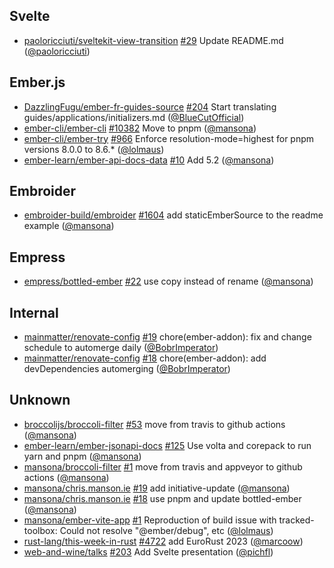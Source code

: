 ## Svelte

- [paoloricciuti/sveltekit-view-transition] [#29](https://github.com/paoloricciuti/sveltekit-view-transition/pull/29) Update README.md ([@paoloricciuti])

## Ember.js

- [DazzlingFugu/ember-fr-guides-source] [#204](https://github.com/DazzlingFugu/ember-fr-guides-source/pull/204) Start translating guides/applications/initializers.md ([@BlueCutOfficial])
- [ember-cli/ember-cli] [#10382](https://github.com/ember-cli/ember-cli/pull/10382) Move to pnpm ([@mansona])
- [ember-cli/ember-try] [#966](https://github.com/ember-cli/ember-try/pull/966) Enforce resolution-mode=highest for pnpm versions 8.0.0 to 8.6.* ([@lolmaus])
- [ember-learn/ember-api-docs-data] [#10](https://github.com/ember-learn/ember-api-docs-data/pull/10) Add 5.2 ([@mansona])

## Embroider

- [embroider-build/embroider] [#1604](https://github.com/embroider-build/embroider/pull/1604) add staticEmberSource to the readme example ([@mansona])

## Empress

- [empress/bottled-ember] [#22](https://github.com/empress/bottled-ember/pull/22) use copy instead of rename ([@mansona])

## Internal

- [mainmatter/renovate-config] [#19](https://github.com/mainmatter/renovate-config/pull/19) chore(ember-addon): fix and change schedule to automerge daily ([@BobrImperator])
- [mainmatter/renovate-config] [#18](https://github.com/mainmatter/renovate-config/pull/18) chore(ember-addon): add devDependencies automerging ([@BobrImperator])

## Unknown

- [broccolijs/broccoli-filter] [#53](https://github.com/broccolijs/broccoli-filter/pull/53) move from travis to github actions ([@mansona])
- [ember-learn/ember-jsonapi-docs] [#125](https://github.com/ember-learn/ember-jsonapi-docs/pull/125) Use volta and corepack to run yarn and pnpm ([@mansona])
- [mansona/broccoli-filter] [#1](https://github.com/mansona/broccoli-filter/pull/1) move from travis and appveyor to github actions ([@mansona])
- [mansona/chris.manson.ie] [#19](https://github.com/mansona/chris.manson.ie/pull/19) add initiative-update ([@mansona])
- [mansona/chris.manson.ie] [#18](https://github.com/mansona/chris.manson.ie/pull/18) use pnpm and update bottled-ember ([@mansona])
- [mansona/ember-vite-app] [#1](https://github.com/mansona/ember-vite-app/pull/1) Reproduction of build issue with tracked-toolbox: Could not resolve "@ember/debug", etc ([@lolmaus])
- [rust-lang/this-week-in-rust] [#4722](https://github.com/rust-lang/this-week-in-rust/pull/4722) add EuroRust 2023 ([@marcoow])
- [web-and-wine/talks] [#203](https://github.com/web-and-wine/talks/pull/203) Add Svelte presentation ([@pichfl])

[@BlueCutOfficial]: https://github.com/BlueCutOfficial
[@BobrImperator]: https://github.com/BobrImperator
[@lolmaus]: https://github.com/lolmaus
[@mansona]: https://github.com/mansona
[@marcoow]: https://github.com/marcoow
[@paoloricciuti]: https://github.com/paoloricciuti
[@pichfl]: https://github.com/pichfl
[DazzlingFugu/ember-fr-guides-source]: https://github.com/DazzlingFugu/ember-fr-guides-source
[broccolijs/broccoli-filter]: https://github.com/broccolijs/broccoli-filter
[ember-cli/ember-cli]: https://github.com/ember-cli/ember-cli
[ember-cli/ember-try]: https://github.com/ember-cli/ember-try
[ember-learn/ember-api-docs-data]: https://github.com/ember-learn/ember-api-docs-data
[ember-learn/ember-jsonapi-docs]: https://github.com/ember-learn/ember-jsonapi-docs
[embroider-build/embroider]: https://github.com/embroider-build/embroider
[empress/bottled-ember]: https://github.com/empress/bottled-ember
[mainmatter/renovate-config]: https://github.com/mainmatter/renovate-config
[mansona/broccoli-filter]: https://github.com/mansona/broccoli-filter
[mansona/chris.manson.ie]: https://github.com/mansona/chris.manson.ie
[mansona/ember-vite-app]: https://github.com/mansona/ember-vite-app
[paoloricciuti/sveltekit-view-transition]: https://github.com/paoloricciuti/sveltekit-view-transition
[rust-lang/this-week-in-rust]: https://github.com/rust-lang/this-week-in-rust
[web-and-wine/talks]: https://github.com/web-and-wine/talks